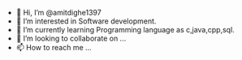 - 👋 Hi, I’m @amitdighe1397
- 👀 I’m interested in Software development.
- 🌱 I’m currently learning Programming language as c,java,cpp,sql.
- 💞️ I’m looking to collaborate on ...
- 📫 How to reach me ...

<!---
amitdighe1397/amitdighe1397 is a ✨ special ✨ repository because its `README.md` (this file) appears on your GitHub profile.
You can click the Preview link to take a look at your changes.
--->
